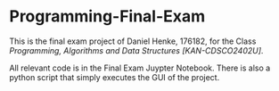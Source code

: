 # Programming-Final-Exam

This is the final exam project of Daniel Henke, 176182, for the Class *Programming, Algorithms and Data Structures [KAN-CDSCO2402U]*.

All relevant code is in the Final Exam Juypter Notebook. There is also a python script that simply executes the GUI of the project.

